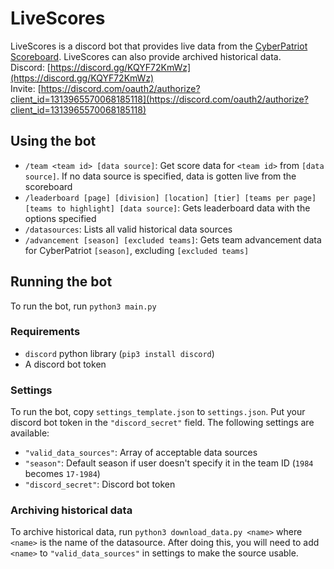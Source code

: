 # LiveScores
LiveScores is a discord bot that provides live data from the [CyberPatriot Scoreboard](https://scoreboard.uscyberpatriot.org).
LiveScores can also provide archived historical data.
<br>
Discord: [https://discord.gg/KQYF72KmWz](https://discord.gg/KQYF72KmWz)
<br>
Invite: [https://discord.com/oauth2/authorize?client_id=1313965570068185118](https://discord.com/oauth2/authorize?client_id=1313965570068185118)

## Using the bot
* `/team <team id> [data source]`: Get score data for `<team id>` from `[data source]`. If no data source is specified, data is gotten live from the scoreboard
* `/leaderboard [page] [division] [location] [tier] [teams per page] [teams to highlight] [data source]`: Gets leaderboard data with the options specified
* `/datasources`: Lists all valid historical data sources
* `/advancement [season] [excluded teams]`: Gets team advancement data for CyberPatriot `[season]`, excluding `[excluded teams]`

## Running the bot
To run the bot, run `python3 main.py`
### Requirements
* `discord` python library (`pip3 install discord`)
* A discord bot token
### Settings
To run the bot, copy `settings_template.json` to `settings.json`. Put your discord bot token in the `"discord_secret"` field. The following settings are available:
* `"valid_data_sources"`: Array of acceptable data sources
* `"season"`: Default season if user doesn't specify it in the team ID (`1984` becomes `17-1984`)
* `"discord_secret"`: Discord bot token
### Archiving historical data
To archive historical data, run `python3 download_data.py <name>` where `<name>` is the name of the datasource.
After doing this, you will need to add `<name>` to `"valid_data_sources"` in settings to make the source usable.
